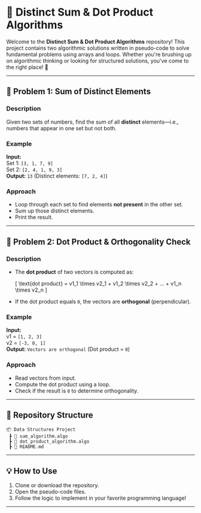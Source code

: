 # 🚀 Distinct Sum & Dot Product Algorithms

Welcome to the **Distinct Sum & Dot Product Algorithms** repository! This project contains two algorithmic solutions written in pseudo-code to solve fundamental problems using arrays and loops. Whether you're brushing up on algorithmic thinking or looking for structured solutions, you've come to the right place! 🎯

---
## 📌 Problem 1: Sum of Distinct Elements

### Description
Given two sets of numbers, find the sum of all **distinct** elements—i.e., numbers that appear in one set but not both.

### Example
**Input:**  
Set 1: `[3, 1, 7, 9]`  
Set 2: `[2, 4, 1, 9, 3]`  
**Output:** `13` (Distinct elements: `[7, 2, 4]`)

### Approach
- Loop through each set to find elements **not present** in the other set.
- Sum up those distinct elements.
- Print the result.

---
## 📌 Problem 2: Dot Product & Orthogonality Check

### Description
- The **dot product** of two vectors is computed as:
  
  \[ \text{dot product} = v1_1 \times v2_1 + v1_2 \times v2_2 + ... + v1_n \times v2_n \]
  
- If the dot product equals `0`, the vectors are **orthogonal** (perpendicular).

### Example
**Input:**  
v1 = `[1, 2, 3]`  
v2 = `[-3, 0, 1]`  
**Output:** `Vectors are orthogonal` (Dot product = `0`)

### Approach
- Read vectors from input.
- Compute the dot product using a loop.
- Check if the result is `0` to determine orthogonality.

---
## 📂 Repository Structure
```
📦 Data Structures Project
 ┣ 📄 sum_algorithm.algo
 ┣ 📄 dot_product_algorithm.algo
 ┣ 📄 README.md
```

---
## 💡 How to Use
1. Clone or download the repository.
2. Open the pseudo-code files.
3. Follow the logic to implement in your favorite programming language!

---

